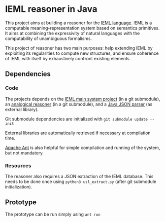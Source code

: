 # IEML reasoner in Java

This project aims at building a reasoner for the [IEML language](https://pierrelevyblog.com/tag/ieml/).
IEML is a computable meaning-representation system based on semantics primitives.
It aims at combining the expressivity of natural languages with the computability of unambiguous formalisms.

This project of reasoner has two main purposes: help extending IEML by exploiting its regularities to compute new structures, and ensure coherence of IEML with itself by exhaustively confront existing elements.

## Dependencies

### Code

The projects depends on the [IEML main system project](https://github.com/IEMLdev/ieml) (in a git submodule), an [analogical reasoner](https://github.com/vletard/analogy-java) (in a git submodule), and a [Java JSON parser](https://github.com/stleary/JSON-java) (as external library).

Git submodule dependencies are initialized with `git submodule update --init`

External libraries are automatically retrieved if necessary at compilation time.

[Apache Ant](https://ant.apache.org/) is also helpful for simple compilation and running of the system, but not mandatory.

### Resources

The reasoner also requires a JSON extraction of the IEML database.
This needs to be done once using `python3 usl_extract.py` (after git submodule initialization).


## Prototype

The prototype can be run simply using `ant run`


